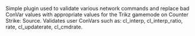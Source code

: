 Simple plugin used to validate various network commands and replace bad ConVar values with appropriate values for the Trikz gamemode on Counter Strike: Source.
Validates user ConVars such as: cl_interp, cl_interp_ratio, rate, cl_updaterate, cl_cmdrate.
